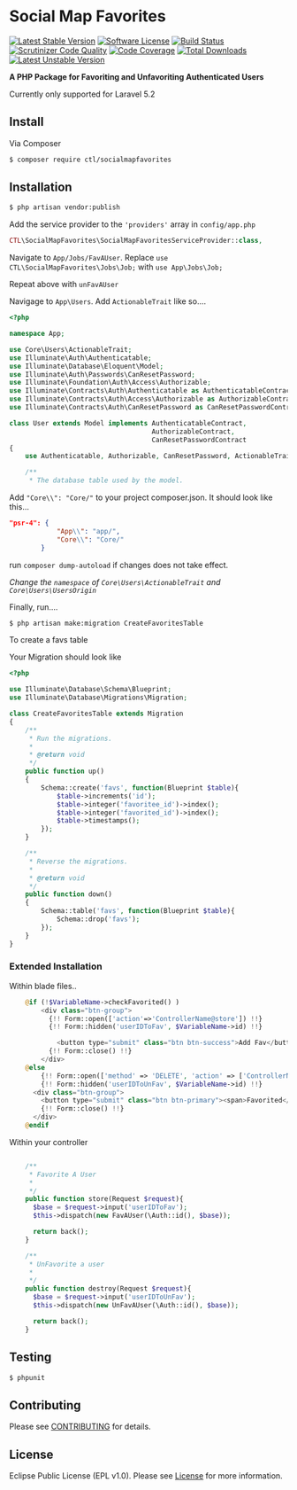 # Social Map Favorites

[![Latest Stable Version](https://poser.pugx.org/ctl/socialmapfavorites/v/stable?format=flat-square)](https://packagist.org/packages/ctl/socialmapfavorites)
[![Software License](https://img.shields.io/badge/License-EPL-green.svg?style=flat-square)](LICENSE.md)
[![Build Status](https://travis-ci.org/Core-Tech-Labs/SocialMapFavorites.svg?branch=master)](https://travis-ci.org/Core-Tech-Labs/SocialMapFavorites)
[![Scrutinizer Code Quality](https://scrutinizer-ci.com/g/Core-Tech-Labs/SocialMapFavorites/badges/quality-score.png?b=master)](https://scrutinizer-ci.com/g/Core-Tech-Labs/SocialMapFavorites/?branch=master)
[![Code Coverage](https://scrutinizer-ci.com/g/Core-Tech-Labs/SocialMapFavorites/badges/coverage.png?b=master)](https://scrutinizer-ci.com/g/Core-Tech-Labs/SocialMapFavorites/?branch=master)
[![Total Downloads](https://poser.pugx.org/ctl/socialmapfavorites/downloads?format=flat-square)](https://packagist.org/packages/ctl/socialmapfavorites)
[![Latest Unstable Version](https://poser.pugx.org/ctl/socialmapfavorites/v/unstable?format=flat-square)](https://packagist.org/packages/ctl/socialmapfavorites)

**A PHP Package for Favoriting and Unfavoriting Authenticated Users**

Currently only supported for Laravel 5.2

## Install

Via Composer

``` bash
$ composer require ctl/socialmapfavorites
```

## Installation


``` bash
$ php artisan vendor:publish
```

Add the service provider to the `'providers'` array in `config/app.php`

``` php
CTL\SocialMapFavorites\SocialMapFavoritesServiceProvider::class,
```

Navigate to `App/Jobs/FavAUser`. Replace `use CTL\SocialMapFavorites\Jobs\Job;` with `use App\Jobs\Job;`

Repeat above with `unFavAUser`

Navigage to `App\Users`. Add `ActionableTrait` like so....

``` php
<?php

namespace App;

use Core\Users\ActionableTrait;
use Illuminate\Auth\Authenticatable;
use Illuminate\Database\Eloquent\Model;
use Illuminate\Auth\Passwords\CanResetPassword;
use Illuminate\Foundation\Auth\Access\Authorizable;
use Illuminate\Contracts\Auth\Authenticatable as AuthenticatableContract;
use Illuminate\Contracts\Auth\Access\Authorizable as AuthorizableContract;
use Illuminate\Contracts\Auth\CanResetPassword as CanResetPasswordContract;

class User extends Model implements AuthenticatableContract,
                                    AuthorizableContract,
                                    CanResetPasswordContract
{
    use Authenticatable, Authorizable, CanResetPassword, ActionableTrait;

    /**
     * The database table used by the model.
```

Add `"Core\\": "Core/"` to your project composer.json. It should look like this...

``` json
"psr-4": {
            "App\\": "app/",
            "Core\\": "Core/"
        }
```

run `composer dump-autoload` if changes does not take effect.

*Change the `namespace` of `Core\Users\ActionableTrait` and `Core\Users\UsersOrigin`*

Finally, run....
``` bash
$ php artisan make:migration CreateFavoritesTable
```

To create a favs table

Your Migration should look like

``` php
<?php

use Illuminate\Database\Schema\Blueprint;
use Illuminate\Database\Migrations\Migration;

class CreateFavoritesTable extends Migration
{
    /**
     * Run the migrations.
     *
     * @return void
     */
    public function up()
    {
        Schema::create('favs', function(Blueprint $table){
            $table->increments('id');
            $table->integer('favoritee_id')->index();
            $table->integer('favorited_id')->index();
            $table->timestamps();
        });
    }

    /**
     * Reverse the migrations.
     *
     * @return void
     */
    public function down()
    {
        Schema::table('favs', function(Blueprint $table){
            Schema::drop('favs');
        });
    }
}
```
### Extended Installation

Within blade files..

``` php
    @if (!$VariableName->checkFavorited() )
        <div class="btn-group">
          {!! Form::open(['action'=>'ControllerName@store']) !!}
          {!! Form::hidden('userIDToFav', $VariableName->id) !!}

            <button type="submit" class="btn btn-success">Add Fav</button>
          {!! Form::close() !!}
        </div>
    @else
        {!! Form::open(['method' => 'DELETE', 'action' => ['ControllerName@destroy', $VariableName->id] ]) !!}
        {!! Form::hidden('userIDToUnFav', $VariableName->id) !!}
      <div class="btn-group">
        <button type="submit" class="btn btn-primary"><span>Favorited</span></button>
        {!! Form::close() !!}
      </div>
    @endif
```

Within your controller

``` php

    /**
     * Favorite A User
     *
     */
    public function store(Request $request){
      $base = $request->input('userIDToFav');
      $this->dispatch(new FavAUser(\Auth::id(), $base));

      return back();
    }

    /**
     * UnFavorite a user
     *
     */
    public function destroy(Request $request){
      $base = $request->input('userIDToUnFav');
      $this->dispatch(new UnFavAUser(\Auth::id(), $base));

      return back();
    }

```


## Testing

``` bash
$ phpunit
```

## Contributing

Please see [CONTRIBUTING](https://github.com/Core-Tech-Labs/SocialMapFavorites/blob/master/CONTRIBUTING.md) for details.

## License

Eclipse Public License (EPL v1.0). Please see [License](LICENSE.md) for more information.
